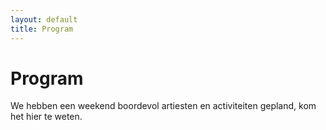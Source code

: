 ```yaml
---
layout: default
title: Program
---
```


# Program

We hebben een weekend boordevol artiesten en activiteiten gepland, kom het hier te weten.
